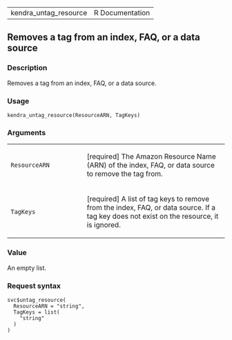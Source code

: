 <table style="width: 100%;">
<tbody>
<tr class="odd">
<td>kendra_untag_resource</td>
<td style="text-align: right;">R Documentation</td>
</tr>
</tbody>
</table>

## Removes a tag from an index, FAQ, or a data source

### Description

Removes a tag from an index, FAQ, or a data source.

### Usage

    kendra_untag_resource(ResourceARN, TagKeys)

### Arguments

<table>
<colgroup>
<col style="width: 35%" />
<col style="width: 65%" />
</colgroup>
<tbody>
<tr class="odd">
<td><code
id="kendra_untag_resource_:_ResourceARN">ResourceARN</code></td>
<td><p>[required] The Amazon Resource Name (ARN) of the index, FAQ, or
data source to remove the tag from.</p></td>
</tr>
<tr class="even">
<td><code id="kendra_untag_resource_:_TagKeys">TagKeys</code></td>
<td><p>[required] A list of tag keys to remove from the index, FAQ, or
data source. If a tag key does not exist on the resource, it is
ignored.</p></td>
</tr>
</tbody>
</table>

### Value

An empty list.

### Request syntax

    svc$untag_resource(
      ResourceARN = "string",
      TagKeys = list(
        "string"
      )
    )
